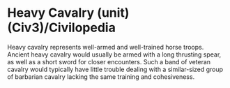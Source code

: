# Heavy Cavalry (unit) (Civ3)/Civilopedia

Heavy cavalry represents well-armed and well-trained horse troops. Ancient heavy cavalry would usually
be armed with a long thrusting spear, as well as a short sword for
closer encounters. Such a band of veteran cavalry would typically have little trouble dealing with a
similar-sized group of barbarian cavalry lacking the same training and cohesiveness.